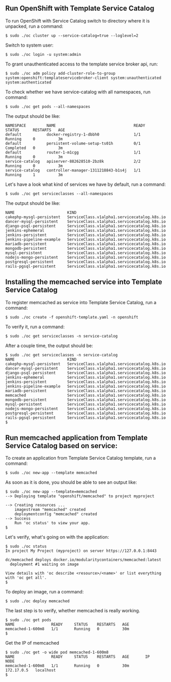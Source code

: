 ## Run OpenShift with Template Service Catalog

To run OpenShift with Service Catalog switch to directory where it is unpacked, run a command:

```
$ sudo ./oc cluster up --service-catalog=true --loglevel=2
```

Switch to system user:

```
$ sudo ./oc login -u system:admin
```

To grant unauthenticated access to the template service broker api, run:
```
$ sudo ./oc adm policy add-cluster-role-to-group system:openshift:templateservicebroker-client system:unauthenticated system:authenticated
```

To check whether we have service-catalog with all namespaces, run command:
```
$ sudo ./oc get pods --all-namespaces
```

The output should be like:
```
NAMESPACE         NAME                                  READY     STATUS      RESTARTS   AGE
default           docker-registry-1-dbbh0               1/1       Running     0          3m
default           persistent-volume-setup-ts01h         0/1       Completed   0          3m
default           router-1-m1cgg                        1/1       Running     0          3m
service-catalog   apiserver-882628510-2bz8k             2/2       Running     0          3m
service-catalog   controller-manager-1311218843-b1s4j   1/1       Running     1          3m

```

Let's have a look what kind of services we have by default, run a command:
```
$ sudo ./oc get serviceclasses --all-namespaces

```

The output should be like:

```
NAME                       KIND
cakephp-mysql-persistent   ServiceClass.v1alpha1.servicecatalog.k8s.io
dancer-mysql-persistent    ServiceClass.v1alpha1.servicecatalog.k8s.io
django-psql-persistent     ServiceClass.v1alpha1.servicecatalog.k8s.io
jenkins-ephemeral          ServiceClass.v1alpha1.servicecatalog.k8s.io
jenkins-persistent         ServiceClass.v1alpha1.servicecatalog.k8s.io
jenkins-pipeline-example   ServiceClass.v1alpha1.servicecatalog.k8s.io
mariadb-persistent         ServiceClass.v1alpha1.servicecatalog.k8s.io
mongodb-persistent         ServiceClass.v1alpha1.servicecatalog.k8s.io
mysql-persistent           ServiceClass.v1alpha1.servicecatalog.k8s.io
nodejs-mongo-persistent    ServiceClass.v1alpha1.servicecatalog.k8s.io
postgresql-persistent      ServiceClass.v1alpha1.servicecatalog.k8s.io
rails-pgsql-persistent     ServiceClass.v1alpha1.servicecatalog.k8s.io

```

## Installing the memcached service into Template Service Catalog

To register memcached as service into Template Service Catalog, run a command:
```
$ sudo ./oc create -f openshift-template.yaml -n openshift
```

To verify it, run a command:
```
$ sudo ./oc get serviceclasses -n service-catalog
```

After a couple time, the output should be:
```
$ sudo ./oc get serviceclasses -n service-catalog
NAME                       KIND
cakephp-mysql-persistent   ServiceClass.v1alpha1.servicecatalog.k8s.io
dancer-mysql-persistent    ServiceClass.v1alpha1.servicecatalog.k8s.io
django-psql-persistent     ServiceClass.v1alpha1.servicecatalog.k8s.io
jenkins-ephemeral          ServiceClass.v1alpha1.servicecatalog.k8s.io
jenkins-persistent         ServiceClass.v1alpha1.servicecatalog.k8s.io
jenkins-pipeline-example   ServiceClass.v1alpha1.servicecatalog.k8s.io
mariadb-persistent         ServiceClass.v1alpha1.servicecatalog.k8s.io
memcached                  ServiceClass.v1alpha1.servicecatalog.k8s.io
mongodb-persistent         ServiceClass.v1alpha1.servicecatalog.k8s.io
mysql-persistent           ServiceClass.v1alpha1.servicecatalog.k8s.io
nodejs-mongo-persistent    ServiceClass.v1alpha1.servicecatalog.k8s.io
postgresql-persistent      ServiceClass.v1alpha1.servicecatalog.k8s.io
rails-pgsql-persistent     ServiceClass.v1alpha1.servicecatalog.k8s.io
$
```

## Run memcached application from Template Service Catalog based on service:

To create an application from Template Service Catalog template, run a command:
```
$ sudo ./oc new-app --template memcached
```

As soon as it is done, you should be able to see an output like:
```
$ sudo ./oc new-app --template=memcached
--> Deploying template "openshift/memcached" to project myproject

--> Creating resources ...
    imagestream "memcached" created
    deploymentconfig "memcached" created
--> Success
    Run 'oc status' to view your app.
$
```

Let's verify, what's going on with the application:
```
$ sudo ./oc status
In project My Project (myproject) on server https://127.0.0.1:8443

dc/memcached deploys docker.io/modularitycontainers/memcached:latest
  deployment #1 waiting on image

View details with 'oc describe <resource>/<name>' or list everything with 'oc get all'.
$
```
To deploy an image, run a command:
```
$ sudo ./oc deploy memcached
```

The last step is to verify, whether memcached is really working.

```
$ sudo ./oc get pods
NAME                READY     STATUS    RESTARTS   AGE
memcached-1-600m8   1/1       Running   0          30m
$
```

Get the IP of memcached
```
$ sudo ./oc get -o wide pod memcached-1-600m8
NAME                READY     STATUS    RESTARTS   AGE       IP           NODE
memcached-1-600m8   1/1       Running   0          30m       172.17.0.5   localhost
$
```
